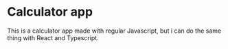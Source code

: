 # Calculator app

This is a calculator app made with regular Javascript, but i can do the same thing with React and Typescript.
